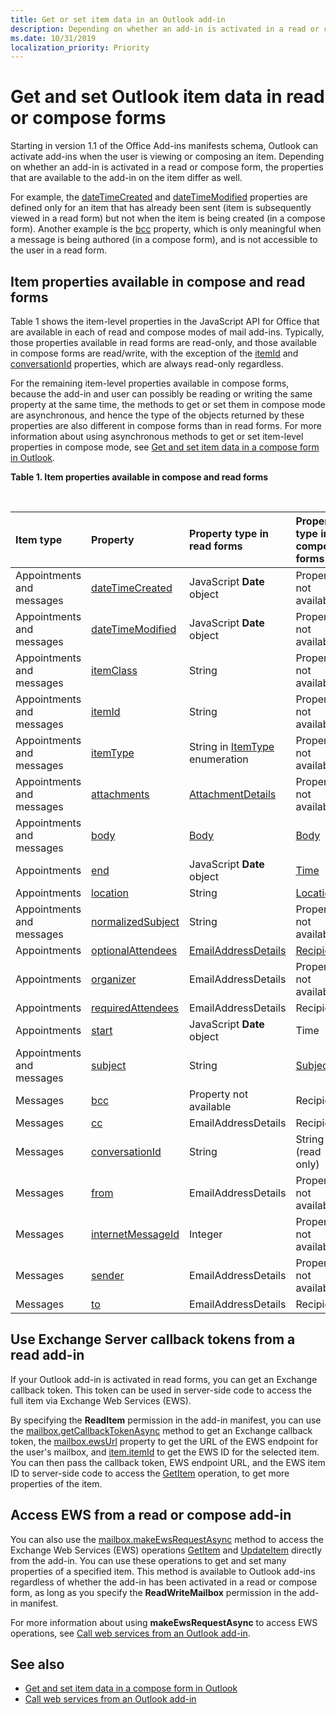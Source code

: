 ```yaml
---
title: Get or set item data in an Outlook add-in
description: Depending on whether an add-in is activated in a read or compose form, the properties that are available to the add-in on an item differ.
ms.date: 10/31/2019
localization_priority: Priority
---
```


# Get and set Outlook item data in read or compose forms

Starting in version 1.1 of the Office Add-ins manifests schema, Outlook can activate add-ins when the user is viewing or composing an item. Depending on whether an add-in is activated in a read or compose form, the properties that are available to the add-in on the item differ as well.

For example, the [dateTimeCreated](/office/dev/add-ins/reference/objectmodel/preview-requirement-set/Office.context.mailbox.item#datetimecreated-date) and [dateTimeModified](/office/dev/add-ins/reference/objectmodel/preview-requirement-set/Office.context.mailbox.item#datetimemodified-date) properties are defined only for an item that has already been sent (item is subsequently viewed in a read form) but not when the item is being created (in a compose form). Another example is the [bcc](/office/dev/add-ins/reference/objectmodel/preview-requirement-set/Office.context.mailbox.item#bcc-recipients) property, which is only meaningful when a message is being authored (in a compose form), and is not accessible to the user in a read form.

## Item properties available in compose and read forms

Table 1 shows the item-level properties in the JavaScript API for Office that are available in each of read and compose modes of mail add-ins. Typically, those properties available in read forms are read-only, and those available in compose forms are read/write, with the exception of the [itemId](/office/dev/add-ins/reference/objectmodel/preview-requirement-set/Office.context.mailbox.item#nullable-itemid-string) and [conversationId](/office/dev/add-ins/reference/objectmodel/preview-requirement-set/Office.context.mailbox.item#nullable-conversationid-string) properties, which are always read-only regardless.

For the remaining item-level properties available in compose forms, because the add-in and user can possibly be reading or writing the same property at the same time, the methods to get or set them in compose mode are asynchronous, and hence the type of the objects returned by these properties are also different in compose forms than in read forms. For more information about using asynchronous methods to get or set item-level properties in compose mode, see [Get and set item data in a compose form in Outlook](get-and-set-item-data-in-a-compose-form.md).


**Table 1. Item properties available in compose and read forms**

<br/>

|**Item type**|**Property**|**Property type in read forms**|**Property type in compose forms**|
|:-----|:-----|:-----|:-----|
|Appointments and messages|[dateTimeCreated](/office/dev/add-ins/reference/objectmodel/preview-requirement-set/Office.context.mailbox.item#datetimecreated-date)|JavaScript **Date** object|Property not available|
|Appointments and messages|[dateTimeModified](/office/dev/add-ins/reference/objectmodel/preview-requirement-set/Office.context.mailbox.item#datetimemodified-date)|JavaScript **Date** object|Property not available|
|Appointments and messages|[itemClass](/office/dev/add-ins/reference/objectmodel/preview-requirement-set/Office.context.mailbox.item#itemclass-string)|String|Property not available|
|Appointments and messages|[itemId](/office/dev/add-ins/reference/objectmodel/preview-requirement-set/Office.context.mailbox.item#nullable-itemid-string)|String|Property not available|
|Appointments and messages|[itemType](/office/dev/add-ins/reference/objectmodel/preview-requirement-set/Office.context.mailbox.item#itemtype-officemailboxenumsitemtype)|String in [ItemType](/javascript/api/outlook/office.mailboxenums.itemtype) enumeration|Property not available|
|Appointments and messages|[attachments](/office/dev/add-ins/reference/objectmodel/preview-requirement-set/Office.context.mailbox.item#attachments-arrayattachmentdetails)|[AttachmentDetails](/javascript/api/outlook/office.attachmentdetails)|Property not available|
|Appointments and messages|[body](/office/dev/add-ins/reference/objectmodel/preview-requirement-set/Office.context.mailbox.item#body-body)|[Body](/javascript/api/outlook/office.Body)|[Body](/javascript/api/outlook/office.Body)|
|Appointments|[end](/office/dev/add-ins/reference/objectmodel/preview-requirement-set/Office.context.mailbox.item#end-datetime)|JavaScript **Date** object|[Time](/javascript/api/outlook/office.Time)|
|Appointments|[location](/office/dev/add-ins/reference/objectmodel/preview-requirement-set/Office.context.mailbox.item#location-stringlocation)|String|[Location](/javascript/api/outlook/office.Location)|
|Appointments and messages|[normalizedSubject](/office/dev/add-ins/reference/objectmodel/preview-requirement-set/Office.context.mailbox.item#normalizedsubject-string)|String|Property not available|
|Appointments|[optionalAttendees](/office/dev/add-ins/reference/objectmodel/preview-requirement-set/Office.context.mailbox.item#optionalattendees-arrayemailaddressdetailsrecipients)|[EmailAddressDetails](/javascript/api/outlook/office.emailaddressdetails)|[Recipients](/javascript/api/outlook/office.Recipients)|
|Appointments|[organizer](/office/dev/add-ins/reference/objectmodel/preview-requirement-set/Office.context.mailbox.item#organizer-emailaddressdetails)|EmailAddressDetails|Property not available|
|Appointments|[requiredAttendees](/office/dev/add-ins/reference/objectmodel/preview-requirement-set/Office.context.mailbox.item#requiredattendees-arrayemailaddressdetailsrecipients)|EmailAddressDetails|Recipients|
|Appointments|[start](/office/dev/add-ins/reference/objectmodel/preview-requirement-set/Office.context.mailbox.item#start-datetime)|JavaScript **Date** object|Time|
|Appointments and messages|[subject](/office/dev/add-ins/reference/objectmodel/preview-requirement-set/Office.context.mailbox.item#subject-stringsubject)|String|[Subject](/javascript/api/outlook/office.Subject)|
|Messages|[bcc](/office/dev/add-ins/reference/objectmodel/preview-requirement-set/Office.context.mailbox.item#bcc-recipients)|Property not available|Recipients|
|Messages|[cc](/office/dev/add-ins/reference/objectmodel/preview-requirement-set/Office.context.mailbox.item#cc-arrayemailaddressdetailsrecipients)|EmailAddressDetails|Recipients|
|Messages|[conversationId](/office/dev/add-ins/reference/objectmodel/preview-requirement-set/Office.context.mailbox.item#nullable-conversationid-string)|String|String (read only)|
|Messages|[from](/office/dev/add-ins/reference/objectmodel/preview-requirement-set/Office.context.mailbox.item#from-emailaddressdetails)|EmailAddressDetails|Property not available|
|Messages|[internetMessageId](/office/dev/add-ins/reference/objectmodel/preview-requirement-set/Office.context.mailbox.item#internetmessageid-string)|Integer|Property not available|
|Messages|[sender](/office/dev/add-ins/reference/objectmodel/preview-requirement-set/Office.context.mailbox.item#sender-emailaddressdetails)|EmailAddressDetails|Property not available|
|Messages|[to](/office/dev/add-ins/reference/objectmodel/preview-requirement-set/Office.context.mailbox.item#to-arrayemailaddressdetailsrecipients)|EmailAddressDetails|Recipients|

## Use Exchange Server callback tokens from a read add-in

If your Outlook add-in is activated in read forms, you can get an Exchange callback token. This token can be used in server-side code to access the full item via Exchange Web Services (EWS).

By specifying the **ReadItem** permission in the add-in manifest, you can use the [mailbox.getCallbackTokenAsync](/office/dev/add-ins/reference/objectmodel/preview-requirement-set/Office.context.mailbox#getcallbacktokenasyncoptions-callback) method to get an Exchange callback token, the [mailbox.ewsUrl](/office/dev/add-ins/reference/objectmodel/preview-requirement-set/Office.context.mailbox#ewsurl-string) property to get the URL of the EWS endpoint for the user's mailbox, and [item.itemId](/office/dev/add-ins/reference/objectmodel/preview-requirement-set/Office.context.mailbox.item#nullable-itemid-string) to get the EWS ID for the selected item. You can then pass the callback token, EWS endpoint URL, and the EWS item ID to server-side code to access the [GetItem](/exchange/client-developer/web-service-reference/getitem-operation) operation, to get more properties of the item.


## Access EWS from a read or compose add-in

You can also use the [mailbox.makeEwsRequestAsync](/office/dev/add-ins/reference/objectmodel/preview-requirement-set/Office.context.mailbox#makeewsrequestasyncdata-callback-usercontext) method to access the Exchange Web Services (EWS) operations [GetItem](/exchange/client-developer/web-service-reference/getitem-operation) and [UpdateItem](/exchange/client-developer/web-service-reference/updateitem-operation) directly from the add-in. You can use these operations to get and set many properties of a specified item. This method is available to Outlook add-ins regardless of whether the add-in has been activated in a read or compose form, as long as you specify the **ReadWriteMailbox** permission in the add-in manifest.

For more information about using **makeEwsRequestAsync** to access EWS operations, see [Call web services from an Outlook add-in](web-services.md).


## See also

- [Get and set item data in a compose form in Outlook](get-and-set-item-data-in-a-compose-form.md)
- [Call web services from an Outlook add-in](web-services.md)
    


